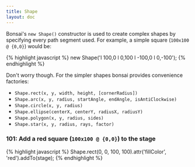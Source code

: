```yaml
---
title: Shape
layout: doc
---
```


Bonsai's `new Shape()` constructor is used to create complex shapes by specifying every path segment used. For example, a simple square (`100x100 @ {0,0}`) would be:

{% highlight javascript %}
new Shape('l 100,0 l 0,100 l -100,0 l 0,-100');
{% endhighlight %}

Don't worry though. For the simpler shapes bonsai provides convenience factories:

 * `Shape.rect(x, y, width, height, [cornerRadius])`
 * `Shape.arc(x, y, radius, startAngle, endAngle, isAntiClockwise)`
 * `Shape.circle(x, y, radius)`
 * `Shape.ellipse(centerX, centerY, radiusX, radiusY)`
 * `Shape.polygon(x, y, radius, sides)`
 * `Shape.star(x, y, radius, rays, factor)`

### 101: Add a red square (`100x100 @ {0,0}`) to the stage

{% highlight javascript %}
Shape.rect(0, 0, 100, 100).attr('fillColor', 'red').addTo(stage);
{% endhighlight %}